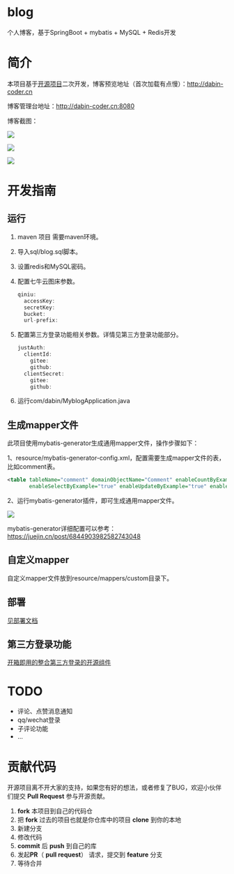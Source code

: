 # blog
个人博客，基于SpringBoot + mybatis + MySQL + Redis开发

# 简介

本项目基于[开源项目](https://github.com/liqianggh/blog)二次开发，博客预览地址（首次加载有点慢）：http://dabin-coder.cn

博客管理台地址：http://dabin-coder.cn:8080

博客截图：

![](https://gitee.com/tysondai/img/raw/master/image-20220301223342568.png)

![](https://gitee.com/tysondai/img/raw/master/image-20220301223515502.png)

![](https://gitee.com/tysondai/img/raw/master/image-20220301223551334.png)

# 开发指南

## 运行

1. maven 项目 需要maven环境。

2. 导入sql/blog.sql脚本。

2. 设置redis和MySQL密码。

3. 配置七牛云图床参数。

   ```java
   qiniu:
     accessKey: 
     secretKey:
     bucket: 
     url-prefix: 
   ```

4. 配置第三方登录功能相关参数。详情见第三方登录功能部分。

   ```java
   justAuth:
     clientId:
       gitee: 
       github: 
     clientSecret:
       gitee: 
       github: 
   ```

5. 运行com/dabin/MyblogApplication.java

## 生成mapper文件

此项目使用mybatis-generator生成通用mapper文件，操作步骤如下：

1、resource/mybatis-generator-config.xml，配置需要生成mapper文件的表，比如comment表。

```xml
<table tableName="comment" domainObjectName="Comment" enableCountByExample="true" enableDeleteByExample="true"
       enableSelectByExample="true" enableUpdateByExample="true" enableInsert="true"></table>
```

2、运行mybatis-generator插件，即可生成通用mapper文件。

![](https://gitee.com/tysondai/img/raw/master/image-20220301002441621.png)

mybatis-generator详细配置可以参考：https://juejin.cn/post/6844903982582743048

## 自定义mapper

自定义mapper文件放到resource/mappers/custom目录下。

## 部署

[见部署文档](./docs/deploy.md)

## 第三方登录功能

[开箱即用的整合第三方登录的开源组件](https://justauth.wiki/)


# TODO

- 评论、点赞消息通知
- qq/wechat登录
- 子评论功能
- ...

#  贡献代码

开源项目离不开大家的支持，如果您有好的想法，或者修复了BUG，欢迎小伙伴们提交 **Pull Request** 参与开源贡献。

1. **fork** 本项目到自己的代码仓
2. 把 **fork** 过去的项目也就是你仓库中的项目 **clone** 到你的本地
3. 新建分支
4. 修改代码
5. **commit** 后 **push** 到自己的库
6. 发起**PR**（ **pull request**） 请求，提交到 **feature** 分支
7. 等待合并

